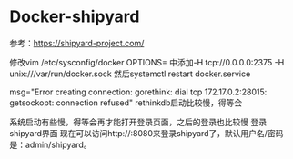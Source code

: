 # Docker-shipyard

参考：https://shipyard-project.com/

修改vim /etc/sysconfig/docker
OPTIONS= 中添加-H tcp://0.0.0.0:2375 -H unix:///var/run/docker.sock 
然后systemctl restart docker.service

msg="Error creating connection: gorethink: dial tcp 172.17.0.2:28015: getsockopt: connection refused" 
rethinkdb启动比较慢，得等会


系统启动有些慢，得等会再才能打开登录页面，之后的登录也比较慢
登录shipyard界面
现在可以访问http://<your-host-ip>:8080来登录shipyard了，默认用户名/密码是：admin/shipyard。

